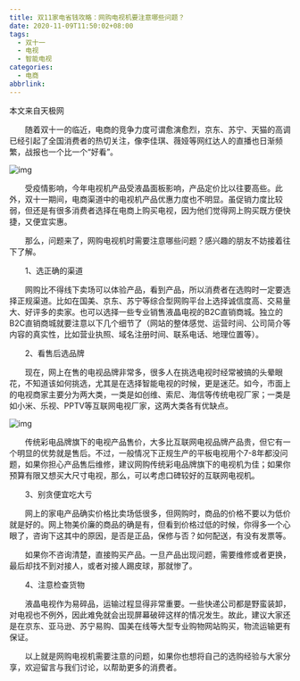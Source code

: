```yaml
---
title: 双11家电省钱攻略：网购电视机要注意哪些问题？
date: 2020-11-09T11:50:02+08:00
tags:
  - 双十一
  - 电视
  - 智能电视
categories:
  - 电商
abbrlink:
---
```


本文来自天极网

　　随着双十一的临近，电商的竞争力度可谓愈演愈烈，京东、苏宁、天猫的高调已经引起了全国消费者的热切关注，像李佳琪、薇娅等网红达人的直播也日渐频繁，战报也一个比一个“好看”。

![img](https://cdn.jsdelivr.net/gh/yakeing/Documentation@main/Hexo/images/f3c4-kcpxnwv7261743.jpg)

　　受疫情影响，今年电视机产品受液晶面板影响，产品定价比以往要高些。此外，双十一期间，电商渠道中的电视机产品优惠力度也不明显。虽促销力度比较弱，但还是有很多消费者选择在电商上购买电视，因为他们觉得网上购买既方便快捷，又便宜实惠。

　　那么，问题来了，网购电视机时需要注意哪些问题？感兴趣的朋友不妨接着往下了解。

　　1、选正确的渠道

　　网购比不得线下卖场可以体验产品，看到产品，所以消费者在选购时一定要选择正规渠道。比如在国美、京东、苏宁等综合型网购平台上选择诚信度高、交易量大、好评多的卖家。也可以选择一些专业销售液晶电视的B2C直销商城。独立的B2C直销商城就要注意以下几个细节了（网站的整体感觉、运营时间、公司简介等内容的真实性，比如营业执照、域名注册时间、联系电话、地理位置等）。

　　2、看售后选品牌

　　现在，网上在售的电视品牌非常多，很多人在挑选电视时经常被搞的头晕眼花，不知道该如何挑选，尤其是在选择智能电视的时候，更是迷茫。如今，市面上的电视商家主要分为两大类，一类是如创维、索尼、海信等传统电视厂家；一类是如小米、乐视、PPTV等互联网电视厂家，这两大类各有优缺点。

![img](https://cdn.jsdelivr.net/gh/yakeing/Documentation@main/Hexo/images/3746-kcpxnwv7261816.jpg)

　　传统彩电品牌旗下的电视产品售价，大多比互联网电视品牌产品贵，但它有一个明显的优势就是售后。不过，一般情况下正规生产的平板电视用个7-8年都没问题，如果你担心产品售后维修，建议网购传统彩电品牌旗下的电视机为佳；如果你预算有限又想买大尺寸电视，那么，可以考虑口碑较好的互联网电视机。

　　3、别贪便宜吃大亏

　　网上的家电产品确实价格比卖场低很多，但网购时，商品的价格不要以为低价就是好的。网上物美价廉的商品的确是有，但看到价格过低的时候，你得多一个心眼了，咨询下这其中的原因，是否是正品，保修与否？如何配送，有没有发票等。

　　如果你不咨询清楚，直接购买产品。一旦产品出现问题，需要维修或者更换，最后却找不到对接人，或者对接人踢皮球，那就惨了。

　　4、注意检查货物

　　液晶电视作为易碎品，运输过程显得非常重要。一些快递公司都是野蛮装卸，对电视也不例外，因此难免就会出现屏幕破碎这样的情况发生。故此，建议大家还是在京东、亚马逊、苏宁易购、国美在线等大型专业购物网站购买，物流运输更有保证。

　　以上就是网购电视机需要注意的问题，如果你也想将自己的选购经验与大家分享，欢迎留言与我们讨论，以帮助更多的消费者。